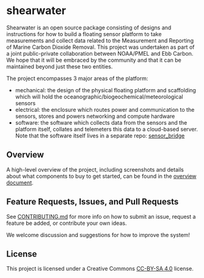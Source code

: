 # shearwater

Shearwater is an open source package consisting of designs and instructions for how to build a floating sensor platform to take measurements and collect data related to the Measurement and Reporting of Marine Carbon Dioxide Removal. This project was undertaken as part of a joint public-private collaboration between NOAA/PMEL and Ebb Carbon. We hope that it will be embraced by the community and that it can be maintained beyond just these two entities.

The project encompasses 3 major areas of the platform:
* mechanical: the design of the physical floating platform and scaffolding which will hold the oceanographic/biogeochemical/meteorological sensors
* electrical: the enclosure which routes power and communication to the sensors, stores and powers networking and compute hardware
* software: the software which collects data from the sensors and the platform itself, collates and telemeters this data to a cloud-based server. Note that the software itself lives in a separate repo: [sensor_bridge](https://github.com/ebbcarbon/sensor_bridge)

## Overview
A high-level overview of the project, including screenshots and details about what components to buy to get started, can be found in the [overview document](docs/overview.pdf).

## Feature Requests, Issues, and Pull Requests
See [CONTRIBUTING.md](CONTRIBUTING.md) for more info on how to submit an issue, request a feature be added, or contribute your own ideas.

We welcome discussion and suggestions for how to improve the system!

## License
This project is licensed under a Creative Commons [CC-BY-SA 4.0](https://creativecommons.org/licenses/by-sa/4.0) license.
